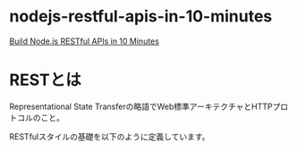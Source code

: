 # nodejs-restful-apis-in-10-minutes
[Build Node.js RESTful APIs in 10 Minutes](https://www.codementor.io/olatundegaruba/nodejs-restful-apis-in-10-minutes-q0sgsfhbd)

# RESTとは
Representational State Transferの略語でWeb標準アーキテクチャとHTTPプロトコルのこと。

RESTfulスタイルの基礎を以下のように定義しています。